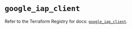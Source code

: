 # `google_iap_client`

Refer to the Terraform Registry for docs: [`google_iap_client`](https://registry.terraform.io/providers/hashicorp/google-beta/5.20.0/docs/resources/google_iap_client).
